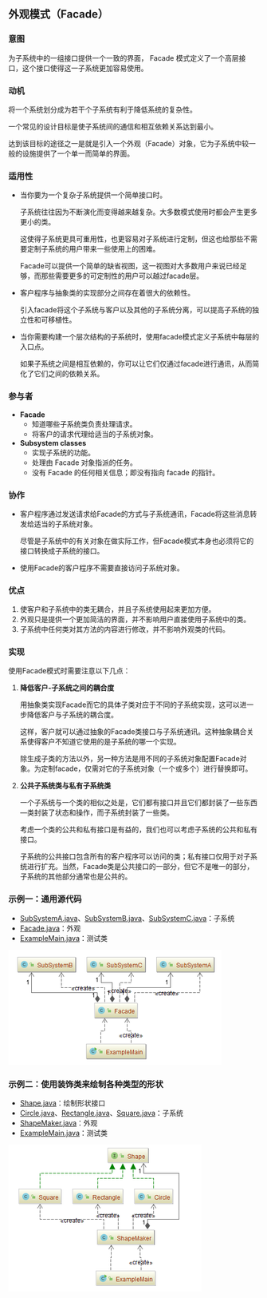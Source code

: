 ## 外观模式（Facade）

### 意图
为子系统中的一组接口提供一个一致的界面， Facade 模式定义了一个高层接口，这个接口使得这一子系统更加容易使用。

### 动机
将一个系统划分成为若干个子系统有利于降低系统的复杂性。

一个常见的设计目标是使子系统间的通信和相互依赖关系达到最小。

达到该目标的途径之一是就是引入一个外观（Facade）对象，它为子系统中较一般的设施提供了一个单一而简单的界面。

### 适用性
- 当你要为一个复杂子系统提供一个简单接口时。

  子系统往往因为不断演化而变得越来越复杂。大多数模式使用时都会产生更多更小的类。

  这使得子系统更具可重用性，也更容易对子系统进行定制，但这也给那些不需要定制子系统的用户带来一些使用上的困难。

  Facade可以提供一个简单的缺省视图，这一视图对大多数用户来说已经足够，而那些需要更多的可定制性的用户可以越过facade层。

- 客户程序与抽象类的实现部分之间存在着很大的依赖性。

  引入facade将这个子系统与客户以及其他的子系统分离，可以提高子系统的独立性和可移植性。

- 当你需要构建一个层次结构的子系统时，使用facade模式定义子系统中每层的入口点。

  如果子系统之间是相互依赖的，你可以让它们仅通过facade进行通讯，从而简化了它们之间的依赖关系。

### 参与者
-	**Facade**
	-	知道哪些子系统类负责处理请求。
	-	将客户的请求代理给适当的子系统对象。
-	**Subsystem classes**
	-	实现子系统的功能。
	-	处理由 Facade 对象指派的任务。
	-	没有 Facade 的任何相关信息；即没有指向 facade 的指针。


### 协作

- 客户程序通过发送请求给Facade的方式与子系统通讯，Facade将这些消息转发给适当的子系统对象。

  尽管是子系统中的有关对象在做实际工作，但Facade模式本身也必须将它的接口转换成子系统的接口。

-	使用Facade的客户程序不需要直接访问子系统对象。

### 优点

1. 使客户和子系统中的类无耦合，并且子系统使用起来更加方便。
2. 外观只是提供一个更加简洁的界面，并不影响用户直接使用子系统中的类。
3. 子系统中任何类对其方法的内容进行修改，并不影响外观类的代码。

### 实现
使用Facade模式时需要注意以下几点：

1. **降低客户-子系统之间的耦合度**

   用抽象类实现Facade而它的具体子类对应于不同的子系统实现，这可以进一步降低客户与子系统的耦合度。

   这样，客户就可以通过抽象的Facade类接口与子系统通讯。这种抽象耦合关系使得客户不知道它使用的是子系统的哪一个实现。

   除生成子类的方法以外，另一种方法是用不同的子系统对象配置Facade对象。为定制facade，仅需对它的子系统对象（一个或多个）进行替换即可。

2. **公共子系统类与私有子系统类**

   一个子系统与一个类的相似之处是，它们都有接口并且它们都封装了一些东西—类封装了状态和操作，而子系统封装了一些类。

   考虑一个类的公共和私有接口是有益的，我们也可以考虑子系统的公共和私有接口。

   子系统的公共接口包含所有的客户程序可以访问的类；私有接口仅用于对子系统进行扩充。当然，Facade类是公共接口的一部分，但它不是唯一的部分，子系统的其他部分通常也是公共的。

### 示例一：通用源代码

- [SubSystemA.java](Pattern45_Facade/src/main/java/com/jueee/example01/SubSystemA.java)、[SubSystemB.java](Pattern45_Facade/src/main/java/com/jueee/example01/SubSystemB.java)、[SubSystemC.java](Pattern45_Facade/src/main/java/com/jueee/example01/SubSystemC.java)：子系统
- [Facade.java](Pattern45_Facade/src/main/java/com/jueee/example01/Facade.java)：外观
- [ExampleMain.java](Pattern45_Facade/src/main/java/com/jueee/example01/ExampleMain.java)：测试类

![1565849325007](assets/1565849325007.png)

### 示例二：使用装饰类来绘制各种类型的形状
-	[Shape.java](Pattern45_Facade/src/main/java/com/jueee/example02/Shape.java)：绘制形状接口
- [Circle.java](Pattern45_Facade/src/main/java/com/jueee/example02/Circle.java)、[Rectangle.java](Pattern45_Facade/src/main/java/com/jueee/example02/Rectangle.java)、[Square.java](Pattern45_Facade/src/main/java/com/jueee/example02/Square.java)：子系统
- [ShapeMaker.java](Pattern45_Facade/src/main/java/com/jueee/example02/ShapeMaker.java)：外观
- [ExampleMain.java](Pattern45_Facade/src/main/java/com/jueee/example02/ExampleMain.java)：测试类

![1565849703220](assets/1565849703220.png)

